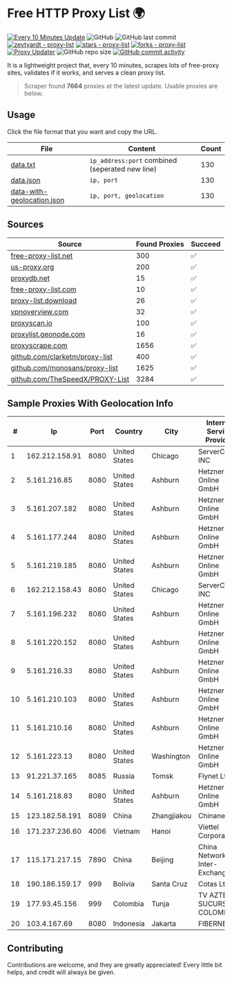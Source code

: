
# Free HTTP Proxy List 🌍

[![Every 10 Minutes Update](https://github.com/mertguvencli/http-proxy-list/actions/workflows/main.yml/badge.svg?branch=main)](https://github.com/mertguvencli/http-proxy-list/actions/workflows/main.yml)
![GitHub](https://img.shields.io/github/license/mertguvencli/http-proxy-list)
![GitHub last commit](https://img.shields.io/github/last-commit/mertguvencli/http-proxy-list)
[![zevtyardt - proxy-list](https://img.shields.io/static/v1?label=zevtyardt&message=proxy-list&color=blue&logo=github)](https://github.com/zevtyardt/proxy-list "Go to GitHub repo")
[![stars - proxy-list](https://img.shields.io/github/stars/zevtyardt/proxy-list?style=social)](https://github.com/zevtyardt/proxy-list)
[![forks - proxy-list](https://img.shields.io/github/forks/zevtyardt/proxy-list?style=social)](https://github.com/zevtyardt/proxy-list)
[![Proxy Updater](https://github.com/zevtyardt/proxy-list/workflows/Proxy%20Updater/badge.svg)](https://github.com/zevtyardt/proxy-list/actions?query=workflow:"Proxy+Updater")
![GitHub repo size](https://img.shields.io/github/repo-size/zevtyardt/proxy-list)
[![GitHub commit activity](https://img.shields.io/github/commit-activity/m/zevtyardt/proxy-list?logo=commits)](https://github.com/zevtyardt/proxy-list/commits/main)

It is a lightweight project that, every 10 minutes, scrapes lots of free-proxy sites, validates if it works, and serves a clean proxy list.

> Scraper found **7664** proxies at the latest update. Usable proxies are below.

## Usage

Click the file format that you want and copy the URL.

|File|Content|Count|
|----|-------|-----|
|[data.txt](https://raw.githubusercontent.com/mertguvencli/http-proxy-list/main/proxy-list/data.txt)|`ip_address:port` combined (seperated new line)|130|
|[data.json](https://raw.githubusercontent.com/mertguvencli/http-proxy-list/main/proxy-list/data.json)|`ip, port`|130|
|[data-with-geolocation.json](https://raw.githubusercontent.com/mertguvencli/http-proxy-list/main/proxy-list/data-with-geolocation.json)|`ip, port, geolocation`|130|

## Sources

|Source|Found Proxies|Succeed|
|------|-------------|-------|
|[free-proxy-list.net](https://free-proxy-list.net)|300|✅|
|[us-proxy.org](https://www.us-proxy.org)|200|✅|
|[proxydb.net](http://proxydb.net)|15|✅|
|[free-proxy-list.com](https://free-proxy-list.com/?page=&port=&type%5B%5D=http&type%5B%5D=https&up_time=0&search=Search)|10|✅|
|[proxy-list.download](https://www.proxy-list.download/HTTP)|26|✅|
|[vpnoverview.com](https://vpnoverview.com/privacy/anonymous-browsing/free-proxy-servers)|32|✅|
|[proxyscan.io](https://www.proxyscan.io)|100|✅|
|[proxylist.geonode.com](https://proxylist.geonode.com/api/proxy-list?limit=300&page=1&sort_by=lastChecked&sort_type=desc&protocols=http,https)|16|✅|
|[proxyscrape.com](https://api.proxyscrape.com/v2/?request=displayproxies&protocol=http&timeout=10000&country=all&ssl=all&anonymity=all)|1656|✅|
|[github.com/clarketm/proxy-list](https://raw.githubusercontent.com/clarketm/proxy-list/master/proxy-list-raw.txt)|400|✅|
|[github.com/monosans/proxy-list](https://raw.githubusercontent.com/monosans/proxy-list/main/proxies/http.txt)|1625|✅|
|[github.com/TheSpeedX/PROXY-List](https://raw.githubusercontent.com/TheSpeedX/PROXY-List/master/http.txt)|3284|✅|


## Sample Proxies With Geolocation Info

|#|Ip|Port|Country|City|Internet Service Provider|
|-|--|----|-------|----|-------------------------|
|1|162.212.158.91|8080|United States|Chicago|ServerCheap INC|
|2|5.161.216.85|8080|United States|Ashburn|Hetzner Online GmbH|
|3|5.161.207.182|8080|United States|Ashburn|Hetzner Online GmbH|
|4|5.161.177.244|8080|United States|Ashburn|Hetzner Online GmbH|
|5|5.161.219.185|8080|United States|Ashburn|Hetzner Online GmbH|
|6|162.212.158.43|8080|United States|Chicago|ServerCheap INC|
|7|5.161.196.232|8080|United States|Ashburn|Hetzner Online GmbH|
|8|5.161.220.152|8080|United States|Ashburn|Hetzner Online GmbH|
|9|5.161.216.33|8080|United States|Ashburn|Hetzner Online GmbH|
|10|5.161.210.103|8080|United States|Ashburn|Hetzner Online GmbH|
|11|5.161.210.16|8080|United States|Ashburn|Hetzner Online GmbH|
|12|5.161.223.13|8080|United States|Washington|Hetzner Online GmbH|
|13|91.221.37.165|8085|Russia|Tomsk|Flynet Ltd|
|14|5.161.218.83|8080|United States|Ashburn|Hetzner Online GmbH|
|15|123.182.58.191|8089|China|Zhangjiakou|Chinanet|
|16|171.237.236.60|4006|Vietnam|Hanoi|Viettel Corporation|
|17|115.171.217.15|7890|China|Beijing|China Networks Inter-Exchange|
|18|190.186.159.17|999|Bolivia|Santa Cruz|Cotas Ltda.|
|19|177.93.45.156|999|Colombia|Tunja|TV AZTECA SUCURSAL COLOMBIA|
|20|103.4.167.69|8080|Indonesia|Jakarta|FIBERNET|



## Contributing

Contributions are welcome, and they are greatly appreciated! Every
little bit helps, and credit will always be given.


